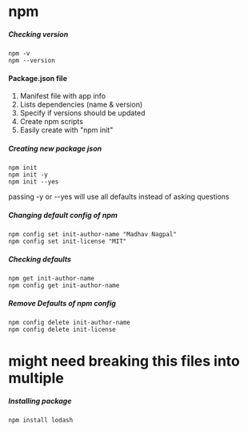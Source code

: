 # npm

##### Checking version

```
npm -v
npm --version
```

#### Package.json file

1. Manifest file with app info
2. Lists dependencies (name & version)
3. Specify if versions should be updated
4. Create npm scripts
5. Easily create with "npm init"

##### Creating new package json

```
npm init
npm init -y
npm init --yes
```

passing -y or --yes will use all defaults instead of asking questions

##### Changing default config of npm

```
npm config set init-author-name "Madhav Nagpal"
npm config set init-license "MIT"
```

##### Checking defaults

```
npm get init-author-name
npm config get init-author-name
```

##### Remove Defaults of npm config

```
npm config delete init-author-name
npm config delete init-license
```

# might need breaking this files into multiple

##### Installing package

```
npm install lodash
```
